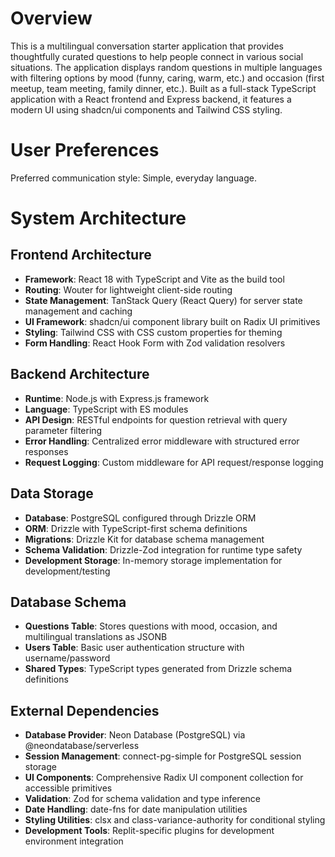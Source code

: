 # Overview

This is a multilingual conversation starter application that provides thoughtfully curated questions to help people connect in various social situations. The application displays random questions in multiple languages with filtering options by mood (funny, caring, warm, etc.) and occasion (first meetup, team meeting, family dinner, etc.). Built as a full-stack TypeScript application with a React frontend and Express backend, it features a modern UI using shadcn/ui components and Tailwind CSS styling.

# User Preferences

Preferred communication style: Simple, everyday language.

# System Architecture

## Frontend Architecture
- **Framework**: React 18 with TypeScript and Vite as the build tool
- **Routing**: Wouter for lightweight client-side routing
- **State Management**: TanStack Query (React Query) for server state management and caching
- **UI Framework**: shadcn/ui component library built on Radix UI primitives
- **Styling**: Tailwind CSS with CSS custom properties for theming
- **Form Handling**: React Hook Form with Zod validation resolvers

## Backend Architecture
- **Runtime**: Node.js with Express.js framework
- **Language**: TypeScript with ES modules
- **API Design**: RESTful endpoints for question retrieval with query parameter filtering
- **Error Handling**: Centralized error middleware with structured error responses
- **Request Logging**: Custom middleware for API request/response logging

## Data Storage
- **Database**: PostgreSQL configured through Drizzle ORM
- **ORM**: Drizzle with TypeScript-first schema definitions
- **Migrations**: Drizzle Kit for database schema management
- **Schema Validation**: Drizzle-Zod integration for runtime type safety
- **Development Storage**: In-memory storage implementation for development/testing

## Database Schema
- **Questions Table**: Stores questions with mood, occasion, and multilingual translations as JSONB
- **Users Table**: Basic user authentication structure with username/password
- **Shared Types**: TypeScript types generated from Drizzle schema definitions

## External Dependencies
- **Database Provider**: Neon Database (PostgreSQL) via @neondatabase/serverless
- **Session Management**: connect-pg-simple for PostgreSQL session storage
- **UI Components**: Comprehensive Radix UI component collection for accessible primitives
- **Validation**: Zod for schema validation and type inference
- **Date Handling**: date-fns for date manipulation utilities
- **Styling Utilities**: clsx and class-variance-authority for conditional styling
- **Development Tools**: Replit-specific plugins for development environment integration